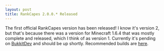 ```yaml
---
layout: post
title: RankCapes 2.0.0.* Released
---
```


The first official RankCapes version has been released! I know it's version 2, but that's because there was a version for Minecraft 1.6.4 that was mostly complete and released, which I think of as version 1. Currently it's pending on [BukkitDev](http://dev.bukkit.org/bukkit-plugins/rankcapes/) and should be up shortly. Recommended builds are [here](/RankCapes/downloads.html).